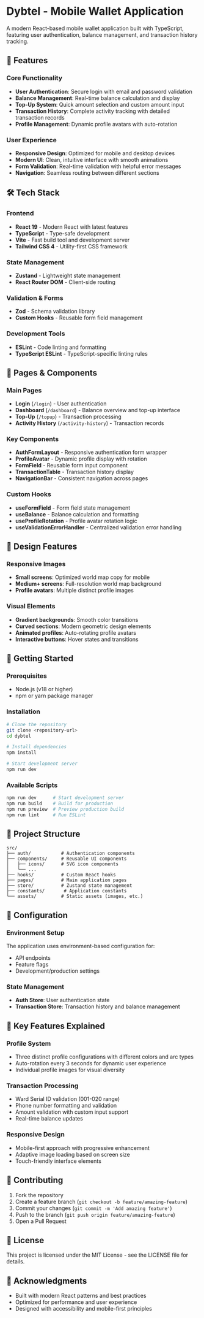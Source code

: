 # Dybtel - Mobile Wallet Application

A modern React-based mobile wallet application built with TypeScript, featuring user authentication, balance management, and transaction history tracking.

## 🚀 Features

### Core Functionality
- **User Authentication**: Secure login with email and password validation
- **Balance Management**: Real-time balance calculation and display
- **Top-Up System**: Quick amount selection and custom amount input
- **Transaction History**: Complete activity tracking with detailed transaction records
- **Profile Management**: Dynamic profile avatars with auto-rotation

### User Experience
- **Responsive Design**: Optimized for mobile and desktop devices
- **Modern UI**: Clean, intuitive interface with smooth animations
- **Form Validation**: Real-time validation with helpful error messages
- **Navigation**: Seamless routing between different sections

## 🛠️ Tech Stack

### Frontend
- **React 19** - Modern React with latest features
- **TypeScript** - Type-safe development
- **Vite** - Fast build tool and development server
- **Tailwind CSS 4** - Utility-first CSS framework

### State Management
- **Zustand** - Lightweight state management
- **React Router DOM** - Client-side routing

### Validation & Forms
- **Zod** - Schema validation library
- **Custom Hooks** - Reusable form field management

### Development Tools
- **ESLint** - Code linting and formatting
- **TypeScript ESLint** - TypeScript-specific linting rules

## 📱 Pages & Components

### Main Pages
- **Login** (`/login`) - User authentication
- **Dashboard** (`/dashboard`) - Balance overview and top-up interface
- **Top-Up** (`/topup`) - Transaction processing
- **Activity History** (`/activity-history`) - Transaction records

### Key Components
- **AuthFormLayout** - Responsive authentication form wrapper
- **ProfileAvatar** - Dynamic profile display with rotation
- **FormField** - Reusable form input component
- **TransactionTable** - Transaction history display
- **NavigationBar** - Consistent navigation across pages

### Custom Hooks
- **useFormField** - Form field state management
- **useBalance** - Balance calculation and formatting
- **useProfileRotation** - Profile avatar rotation logic
- **useValidationErrorHandler** - Centralized validation error handling

## 🎨 Design Features

### Responsive Images
- **Small screens**: Optimized world map copy for mobile
- **Medium+ screens**: Full-resolution world map background
- **Profile avatars**: Multiple distinct profile images

### Visual Elements
- **Gradient backgrounds**: Smooth color transitions
- **Curved sections**: Modern geometric design elements
- **Animated profiles**: Auto-rotating profile avatars
- **Interactive buttons**: Hover states and transitions

## 🚦 Getting Started

### Prerequisites
- Node.js (v18 or higher)
- npm or yarn package manager

### Installation
```bash
# Clone the repository
git clone <repository-url>
cd dybtel

# Install dependencies
npm install

# Start development server
npm run dev
```

### Available Scripts
```bash
npm run dev      # Start development server
npm run build    # Build for production
npm run preview  # Preview production build
npm run lint     # Run ESLint
```

## 📁 Project Structure

```
src/
├── auth/           # Authentication components
├── components/     # Reusable UI components
│   ├── icons/      # SVG icon components
│   └── ...
├── hooks/          # Custom React hooks
├── pages/          # Main application pages
├── store/          # Zustand state management
├── constants/       # Application constants
└── assets/         # Static assets (images, etc.)
```

## 🔧 Configuration

### Environment Setup
The application uses environment-based configuration for:
- API endpoints
- Feature flags
- Development/production settings

### State Management
- **Auth Store**: User authentication state
- **Transaction Store**: Transaction history and balance management

## 🎯 Key Features Explained

### Profile System
- Three distinct profile configurations with different colors and arc types
- Auto-rotation every 3 seconds for dynamic user experience
- Individual profile images for visual diversity

### Transaction Processing
- Ward Serial ID validation (001-020 range)
- Phone number formatting and validation
- Amount validation with custom input support
- Real-time balance updates

### Responsive Design
- Mobile-first approach with progressive enhancement
- Adaptive image loading based on screen size
- Touch-friendly interface elements

## 🤝 Contributing

1. Fork the repository
2. Create a feature branch (`git checkout -b feature/amazing-feature`)
3. Commit your changes (`git commit -m 'Add amazing feature'`)
4. Push to the branch (`git push origin feature/amazing-feature`)
5. Open a Pull Request

## 📄 License

This project is licensed under the MIT License - see the LICENSE file for details.

## 🙏 Acknowledgments

- Built with modern React patterns and best practices
- Optimized for performance and user experience
- Designed with accessibility and mobile-first principles
